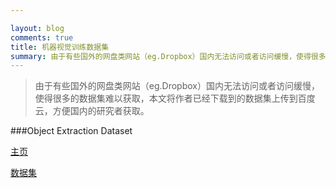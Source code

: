 ```yaml
---

layout: blog
comments: true
title: 机器视觉训练数据集
summary: 由于有些国外的网盘类网站（eg.Dropbox）国内无法访问或者访问缓慢，使得很多的数据集难以获取，本文将作者已经下载到的数据集上传到百度云，方便国内的研究者获取。
---
```

>由于有些国外的网盘类网站（eg.Dropbox）国内无法访问或者访问缓慢，使得很多的数据集难以获取，本文将作者已经下载到的数据集上传到百度云，方便国内的研究者获取。

###Object Extraction Dataset


[主页](http://objectextraction.github.io/)



[数据集](http://pan.baidu.com/s/1c0cwwAc)